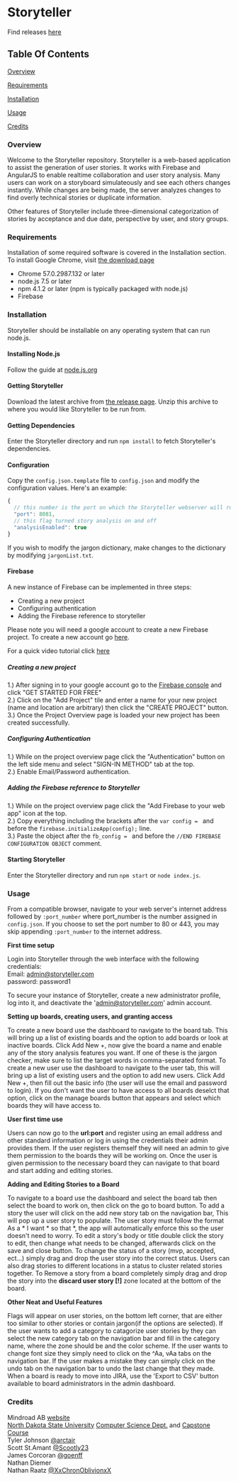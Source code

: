 # Storyteller

Find releases [here](https://github.com/NDSU-CS445-MR/Storyteller/releases)

## Table Of Contents
[Overview](#Overview)

[Requirements](#Requirements)

[Installation](#Installation)

[Usage](#Usage)

[Credits](#Credits)

### <a name="Overview"></a>Overview

Welcome to the Storyteller repository.
Storyteller is a web-based application to assist the generation of user stories.
It works with Firebase and AngularJS to enable realtime collaboration and user story analysis.
Many users can work on a storyboard simulateously and see each others changes instantly.
While changes are being made, the server analyzes changes to find overly technical stories or duplicate information.

Other features of Storyteller include three-dimensional categorization of stories by acceptance and due date, perspective by user, and story groups.

### <a name="Requirements"></a> Requirements
Installation of some required software is covered in the Installation section. To install Google Chrome, visit [the download page](https://www.google.com/chrome/browser/)
* Chrome 57.0.2987.132 or later
* node.js 7.5 or later  
* npm 4.1.2 or later (npm is typically packaged with node.js)  
* Firebase

### <a name="Installation"></a> Installation

Storyteller should be installable on any operating system that can run node.js.  
#### Installing Node.js
Follow the guide at [node.js.org](https://nodejs.org/en/download/package-manager/)

#### Getting Storyteller
Download the latest archive from [the release page](https://github.com/NDSU-CS445-MR/Storyteller/releases). Unzip this archive to where you would like Storyteller to be run from.

#### Getting Dependencies
Enter the Storyteller directory and run `npm install` to fetch Storyteller's dependencies.

#### Configuration
Copy the `config.json.template` file to `config.json` and modify the configuration values. Here's an example:
```javascript
{
  // this number is the port on which the Storyteller webserver will run
  "port": 8081,
  // this flag turned story analysis on and off
  "analysisEnabled": true
}
```

If you wish to modify the jargon dictionary, make changes to the dictionary by modifying `jargonList.txt`.

#### Firebase
A new instance of Firebase can be implemented in three steps: 
* Creating a new project 
* Configuring authentication
* Adding the Firebase reference to storyteller 

Please note you will need a google account to create a new Firebase project. To create a new account go [here](https://accounts.google.com/signup).

For a quick video tutorial click [here](https://youtu.be/m4qn-XmdMOM)

 ##### Creating a new project
 1.) After signing in to your google account go to the [Firebase console](https://firebase.google.com/) and click "GET STARTED FOR FREE"<br /> 
 2.) Click on the "Add Project" tile and enter a name for your new project (name and location are arbitrary) then click the "CREATE PROJECT" button.<br />
 3.) Once the Project Overview page is loaded your new project has been created successfully.
 
 ##### Configuring Authentication
 1.) While on the project overview page click the "Authentication" button on the left side menu and select "SIGN-IN METHOD" tab at the top.<br />
 2.) Enable Email/Password authentication.<br />
 
 ##### Adding the Firebase reference to Storyteller
 1.) While on the project overview page click the "Add Firebase to your web app" icon at the top.<br />
 2.) Copy everything including the brackets after the `var config = ` and before the `firebase.initializeApp(config);` line.<br />
 3.) Paste the object after the `fb_config = ` and before the `//END FIREBASE CONFIGURATION OBJECT` comment.<br />

#### Starting Storyteller
Enter the Storyteller directory and run `npm start` or `node index.js`.

### <a name="Usage"></a> Usage
From a compatible browser, navigate to your web server's internet address followed by `:port_number` where port_number is the number assigned in `config.json`. If you choose to set the port number to 80 or 443, you may skip appending `:port_number` to the internet 
address.

**First time setup**

Login into Storyteller through the web interface with the following credentials:  
Email: admin@storyteller.com  
password: password1  

To secure your instance of Storyteller, create a new administrator profile, log into it, and deactivate the 'admin@storyteller.com' admin account.

**Setting up boards, creating users, and granting access**

To create a new board use the dashboard to navigate to the board tab. This will bring up a list of existing boards and the option to add boards or look at inactive boards.  Click Add New +, now give the board a name and enable any of the story analysis features you want. If one of these is the jargon checker, make sure to list the target words in comma-separated format.
To create a new user use the dashboard to navigate to the user tab, this will bring up a list of existing users and the option to add new users.  Click Add New +, then fill out the basic info (the user will use the email and password to login).  If you don't want the user to have access to all boards deselct that option, click on the manage boards button that appears and select which boards they will have access to.

**User first time use**

Users can now go to the **url:port** and register using an email address and other standard information or log in using the credentials their admin provides them.  If the user registers themself they will need an admin to give them permission to the boards they will be working on.  Once the user is given permission to the necessary board they can navigate to that board and start adding and editing stories.

**Adding and Editing Stories to a Board**

To navigate to a board use the dashboard and select the board tab then select the board to work on, then click on the go to board button.  To add a story the user will click on the add new story tab on the navigation bar, This will pop up a user story to populate.  The user story must follow the format As a * I want * so that *, the app will automatically enforce this so the user doesn't need to worry.  To edit a story's body or title double click the story to edit, then change what needs to be changed, afterwards click on the save and close button.  To change the status of a story (mvp, accepted, ect...) simply drag and drop the user story into the correct status.  Users can also drag stories to different locations in a status to cluster related stories together.  To Remove a story from a board completely simply drag and drop the story into the **discard user story [!]** zone located at the bottom of the board.

**Other Neat and Useful Features**

Flags will appear on user stories, on the bottom left corner, that are either too similar to other stories or contain jargon(if the options are selected).
If the user wants to add a category to catagorize user stories by they can select the new category tab on the navigation bar and fill in the category name, where the zone should be and the color scheme.
If the user wants to change font size they simply need to click on the ^Aa, vAa tabs on the navigation bar.
If the user makes a mistake they can simply click on the undo tab on the navigation bar to undo the last change that they made.
When a board is ready to move into JIRA, use the 'Export to CSV' button available to board administrators in the admin dashboard.

### <a name="Credits"></a> Credits
Mindroad AB [website](http://mindroad.se)  
[North Dakota State University](http://ndsu.edu) [Computer Science Dept.](http://ndsu.edu/cs) and [Capstone Course](http://csprojects.cs.ndsu.nodak.edu/capstone/)  
Tyler Johnson [@arctair](https://github.com/arctair)  
Scott St.Amant [@Scootly23](https://github.com/scootly23)  
James Corcoran [@goenff](https://github.com/goenff)  
Nathan Diemer   
Nathan Raatz [@XxChronOblivionxX](https://github.com/XxChronOblivionxX)
